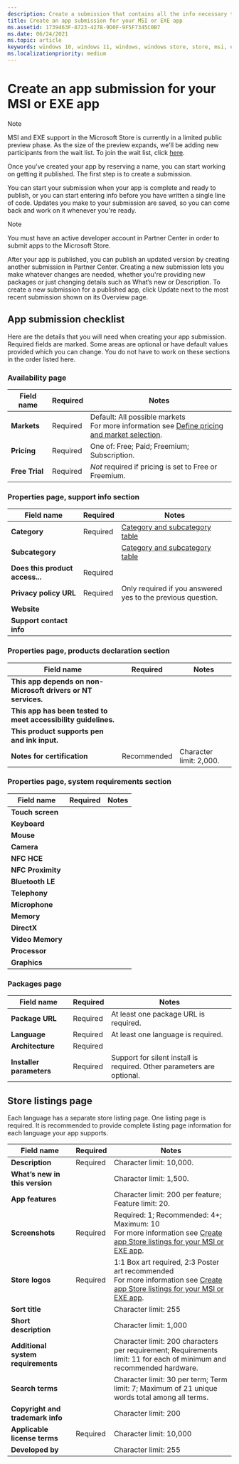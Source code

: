 ```yaml
---
description: Create a submission that contains all the info necessary to publish your MSI or EXE app on the Microsoft Store.
title: Create an app submission for your MSI or EXE app
ms.assetid: 1739463F-8723-4278-9D0F-9F5F7345C0B7
ms.date: 06/24/2021
ms.topic: article
keywords: windows 10, windows 11, windows, windows store, store, msi, exe, unpackaged, unpackaged app, desktop app, traditional desktop app, win32
ms.localizationpriority: medium
---
```


# Create an app submission for your MSI or EXE app

> [!NOTE]
> MSI and EXE support in the Microsoft Store is currently in a limited public preview phase. As the size of the preview expands, we'll be adding new participants from the wait list. To join the wait list, click [here](https://aka.ms/storepreviewwaitlist).

Once you've created your app by reserving a name, you can start working on getting it published. The first step is to create a submission.

You can start your submission when your app is complete and ready to publish, or you can start entering info before you have written a single line of code. Updates you make to your submission are saved, so you can come back and work on it whenever you're ready.

> [!NOTE]
> You must have an active developer account in Partner Center in order to submit apps to the Microsoft Store.

After your app is published, you can publish an updated version by creating another submission in Partner Center. Creating a new submission lets you make  whatever changes are needed, whether you're providing new packages or just changing details such as What’s new or Description. To create a new submission for a published app, click Update next to the most recent submission shown on its Overview page. 

## App submission checklist

Here are the details that you will need when creating your app submission. Required fields are marked. Some areas are optional or have default values provided which you can change. You do not have to work on these sections in the order listed here.

### Availability page

| Field name     | Required   | Notes |
|----------------|------------|-------|
| **Markets**    | Required   | Default: All possible markets<br>For more information see [Define pricing and market selection](../define-market-selection.md). |
| **Pricing**    | Required   | One of: Free; Paid; Freemium; Subscription. |
| **Free Trial** | Required   | *Not* required if pricing is set to Free or Freemium. |

### Properties page, support info section

| Field name                      | Required | Notes |
|---------------------------------|----------|-------|
| **Category**                    | Required | [Category and subcategory table](enter-app-properties.md) |
| **Subcategory**                 |          | [Category and subcategory table](enter-app-properties.md) |
| **Does this product access...** | Required |       |
| **Privacy policy URL**          | Required | Only required if you answered yes to the previous question. |
| **Website**                     |          |       |
| **Support contact info**        |          |       |

### Properties page, products declaration section

| Field name                                                     | Required    | Notes |
|----------------------------------------------------------------|-------------|-------|
| **This app depends on non-Microsoft drivers or NT services.**  |             |       |
| **This app has been tested to meet accessibility guidelines.** |             |       |
| **This product supports pen and ink input.**                   |             |       |
| **Notes for certification**                                    | Recommended | Character limit: 2,000. |

### Properties page, system requirements section

| Field name                  | Required | Notes |
|-----------------------------|----------|-------|
| **Touch screen**            |          |       |
| **Keyboard**                |          |       |
| **Mouse**                   |          |       |
| **Camera**                  |          |       |
| **NFC HCE**                 |          |       |
| **NFC Proximity**           |          |       |
| **Bluetooth LE**            |          |       |
| **Telephony**               |          |       |
| **Microphone**              |          |       |
| **Memory**                  |          |       |
| **DirectX**                 |          |       |
| **Video Memory**            |          |       |
| **Processor**               |          |       |
| **Graphics**                |          |       |

### Packages page

| Field name                  | Required | Notes |
|-----------------------------|----------|-------|
| **Package URL**             | Required | At least one package URL is required. |
| **Language**                | Required | At least one language is required. |
| **Architecture**            | Required |       |
| **Installer parameters**    | Required | Support for silent install is required. Other parameters are optional. |

## Store listings page

Each language has a separate store listing page. One listing page is required. It is recommended to provide complete listing page information for each language your app supports.

| Field name                         | Required | Notes |
|------------------------------------|----------|-------|
| **Description**                    | Required | Character limit: 10,000. |
| **What’s new in this version**     |          | Character limit: 1,500.  |
| **App features**                   |          | Character limit: 200 per feature; Feature limit: 20. |
| **Screenshots**                    | Required | Required: 1; Recommended: 4+; Maximum: 10<br>For more information see [Create app Store listings for your MSI or EXE app](create-app-store-listings.md). |
| **Store logos**                    | Required | 1:1 Box art required, 2:3 Poster art recommended<br>For more information see [Create app Store listings for your MSI or EXE app](create-app-store-listings.md).  |
| **Sort title**                     |          | Character limit: 255    |
| **Short description**              |          | Character limit: 1,000  |
| **Additional system requirements** |          | Character limit: 200 characters per requirement; Requirements limit: 11 for each of minimum and recommended hardware. |
| **Search terms**                   |          | Character limit: 30 per term; Term limit: 7; Maximum of 21 unique words total among all terms. |
| **Copyright and trademark info**   |          | Character limit: 200    |
| **Applicable license terms**       | Required | Character limit: 10,000 |
| **Developed by**                   |          | Character limit: 255    |
